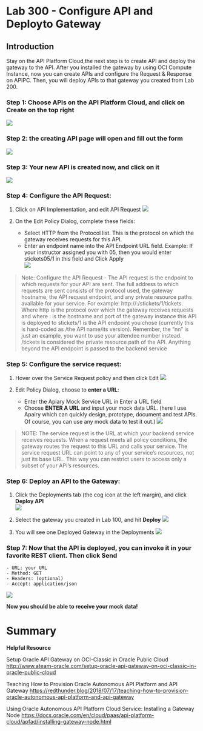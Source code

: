 Lab 300 - Configure API and Deployto Gateway 
================
## Introduction

Stay on the API Platform Cloud,the next step is to create API and deploy the gateway to the API. After you installed the gateway by using OCI Compute Instance, now you can create APIs and configure the Request & Response on APIPC. Then, you will deploy APIs to that gateway you created from Lab 200.  


### **Step 1:** Choose **APIs** on the API Platform Cloud, and click on **Create** on the top right
![](images/300/apipc.png)

### **Step 2:** the creating API page will open and fill out the form
![](images/300/createapi.png)

### **Step 3:** Your new API is created now, and click on it
![](images/300/openapi.png)

### **Step 4:** Configure the API Request:
1. Click on API Implementation, and edit API Request
	![](images/300/implementation.png)

2. On the Edit Policy Dialog, complete these fields:
	- Select HTTP from the Protocol list. This is the protocol on which the gateway receives requests for this API.
	- Enter an endpoint name into the API Endpoint URL field. Example: If your instructor assigned you with 05, then you would enter stickets05/1 in this field and Click Apply  
   	![](images/300/apirequest.png)

>Note: Configure the API Request - The API request is the endpoint to which requests for your API are sent. The full address to which requests are sent consists of the protocol used, the gateway hostname, the API request endpoint, and any private resource paths available for your service. For example: http://<host>:<port>/stickets<nn>/1/tickets. Where http is the protocol over which the gateway receives requests and where <host>:<port> is the hostname and port of the gateway instance this API is deployed to stickets<nn>/1 is the API endpoint you chose (currently this is hard-coded as /the API name/its version). Remember, the “nn” is just an example, you want to use your attendee number instead. /tickets is considered the private resource path of the API. Anything beyond the API endpoint is passed to the backend service  

### **Step 5:** Configure the service request:
1. Hover over the Service Request policy and then click Edit
   	![](images/300/servicerequest.png)

2. Edit Policy Dialog, choose to **enter a URL**:
	- Enter the Apiary Mock Service URL in Enter a URL field
	- Choose **ENTER A URL** and input your mock data URL. (here I use Apairy which can quickly design, prototype, document and test APIs. Of course, you can use any mock data to test it out.)
   	![](images/300/servicerequest2.png)

>NOTE: The service request is the URL at which your backend service receives requests. When a request meets all policy conditions, the gateway routes the request to this URL and calls your service. The service request URL can point to any of your service’s resources, not just its base URL. This way you can restrict users to access only a subset of your API’s resources.

### **Step 6:** Deploy an API to the Gateway:
1. Click the Deployments tab (the cog icon at the left margin), and click **Deploy API**   
	![](images/300/deployapi.png)

2. Select the gateway you created in Lab 100, and hit **Deploy**
	![](images/300/deploygateway.png)  

3. You will see one Deployed Gateway in the Deployments
	![](images/300/deployed.png)

### **Step 7:** Now that the API is deployed, you can invoke it in your favorite REST client. Then click Send
	- URL: your URL
	- Method: GET
	- Headers: (optional)
	- Accept: application/json
![](images/300/postman.png)

**Now you should be able to receive your mock data!**

Summary
=======================

**Helpful Resource**

Setup Oracle API Gateway on OCI-Classic in Oracle Public Cloud
http://www.ateam-oracle.com/setup-oracle-api-gateway-on-oci-classic-in-oracle-public-cloud

Teaching How to Provision Oracle Autonomous API Platform and API Gateway
https://redthunder.blog/2018/07/17/teaching-how-to-provision-oracle-autonomous-api-platform-and-api-gateway

Using Oracle Autonomous API Platform Cloud Service: Installing a Gateway Node
https://docs.oracle.com/en/cloud/paas/api-platform-cloud/apfad/installing-gateway-node.html
